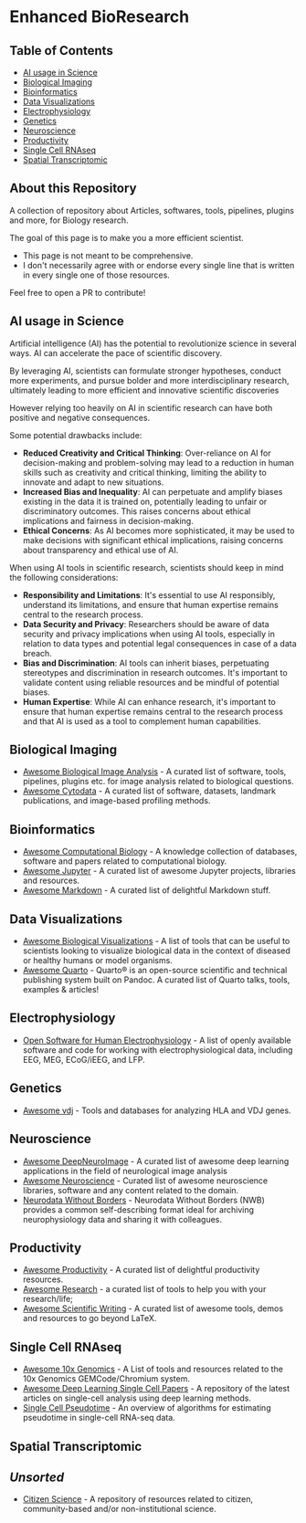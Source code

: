 # Enhanced BioResearch

## Table of Contents

- [AI usage in Science](#ai-usage-in-science)
- [Biological Imaging](#biological-imaging)
- [Bioinformatics](#bioinformatics)
- [Data Visualizations](#data-visualizations)
- [Electrophysiology](#electrophysiology)
- [Genetics](#genetics)
- [Neuroscience](#neuroscience)
- [Productivity](#productivity)
- [Single Cell RNAseq](#single-cell-rnaseq)
- [Spatial Transcriptomic](#spatial-transcriptomic)


## About this Repository

A collection of repository about Articles, softwares, tools, pipelines, plugins and more, for Biology research.

The goal of this page is to make you a more efficient scientist.

- This page is not meant to be comprehensive.
- I don't necessarily agree with or endorse every single line that is written in every single one of those resources.

Feel free to open a PR to contribute!

## AI usage in Science

Artificial intelligence (AI) has the potential to revolutionize science in several ways. AI can accelerate the pace of scientific discovery.  

By leveraging AI, scientists can formulate stronger hypotheses, conduct more experiments, and pursue bolder and more interdisciplinary research, ultimately leading to more efficient and innovative scientific discoveries

However relying too heavily on AI in scientific research can have both positive and negative consequences. 

Some potential drawbacks include:

- **Reduced Creativity and Critical Thinking**: Over-reliance on AI for decision-making and problem-solving may lead to a reduction in human skills such as creativity and critical thinking, limiting the ability to innovate and adapt to new situations.
- **Increased Bias and Inequality**: AI can perpetuate and amplify biases existing in the data it is trained on, potentially leading to unfair or discriminatory outcomes. This raises concerns about ethical implications and fairness in decision-making.
- **Ethical Concerns**: As AI becomes more sophisticated, it may be used to make decisions with significant ethical implications, raising concerns about transparency and ethical use of AI.

When using AI tools in scientific research, scientists should keep in mind the following considerations:
  
- **Responsibility and Limitations**: It's essential to use AI responsibly, understand its limitations, and ensure that human expertise remains central to the research process.
- **Data Security and Privacy**: Researchers should be aware of data security and privacy implications when using AI tools, especially in relation to data types and potential legal consequences in case of a data breach.
- **Bias and Discrimination**: AI tools can inherit biases, perpetuating stereotypes and discrimination in research outcomes. It's important to validate content using reliable resources and be mindful of potential biases.
- **Human Expertise**: While AI can enhance research, it's important to ensure that human expertise remains central to the research process and that AI is used as a tool to complement human capabilities.


## Biological Imaging

- [Awesome Biological Image Analysis](https://github.com/hallvaaw/awesome-biological-image-analysis) - A curated list of software, tools, pipelines, plugins etc. for image analysis related to biological questions.
- [Awesome Cytodata](https://github.com/cytodata/awesome-cytodata) - A curated list of software, datasets, landmark publications, and image-based profiling methods.
  
## Bioinformatics

- [Awesome Computational Biology](https://github.com/inoue0426/awesome-computational-biology) - A knowledge collection of databases, software and papers related to computational biology.
- [Awesome Jupyter](https://github.com/markusschanta/awesome-jupyter) - A curated list of awesome Jupyter projects, libraries and resources.
- [Awesome Markdown](https://github.com/BubuAnabelas/awesome-markdown) - A curated list of delightful Markdown stuff.

## Data Visualizations

- [Awesome Biological Visualizations](https://github.com/keller-mark/awesome-biological-visualizations) - A list of tools that can be  useful to scientists looking to visualize biological data in the context of diseased or healthy humans or model organisms.
- [Awesome Quarto](https://github.com/mcanouil/awesome-quarto) - Quarto® is an open-source scientific and technical publishing system built on Pandoc. A curated list of Quarto talks, tools, examples & articles!

## Electrophysiology 

- [Open Software for Human Electrophysiology](https://github.com/openlists/ElectrophysiologySoftware) - A list of openly available software and code for working with electrophysiological data, including EEG, MEG, ECoG/iEEG, and LFP.

## Genetics

- [Awesome vdj](https://github.com/slowkow/awesome-vdj) - Tools and databases for analyzing HLA and VDJ genes.

## Neuroscience

- [Awesome DeepNeuroImage](https://github.com/alxndrkalinin/awesome-deepneuroimage) -  A curated list of awesome deep learning applications in the field of neurological image analysis
- [Awesome Neuroscience](https://github.com/analyticalmonk/awesome-neuroscience) - Curated list of awesome neuroscience libraries, software and any content related to the domain.
- [Neurodata Without Borders](https://github.com/NeurodataWithoutBorders) - Neurodata Without Borders (NWB) provides a common self-describing format ideal for archiving neurophysiology data and sharing it with colleagues.

## Productivity

- [Awesome Productivity](https://github.com/jyguyomarch/awesome-productivity) - A curated list of delightful productivity resources.
- [Awesome Research](https://github.com/emptymalei/awesome-research) -  a curated list of tools to help you with your research/life;
- [Awesome Scientific Writing](https://github.com/writing-resources/awesome-scientific-writing) - A curated list of awesome tools, demos and resources to go beyond LaTeX.

## Single Cell RNAseq

- [Awesome 10x Genomics](https://github.com/johandahlberg/awesome-10x-genomics) - A List of tools and resources related to the 10x Genomics GEMCode/Chromium system.
- [Awesome Deep Learning Single Cell Papers](https://github.com/OmicsML/awesome-deep-learning-single-cell-papers) - A repository of the latest articles on single-cell analysis using deep learning methods.
- [Single Cell Pseudotime](https://github.com/agitter/single-cell-pseudotime) - An overview of algorithms for estimating pseudotime in single-cell RNA-seq data.

## Spatial Transcriptomic 


## *Unsorted*

- [Citizen Science](https://github.com/dylanrees/citizen-science) - A repository of resources related to citizen, community-based and/or non-institutional science.



